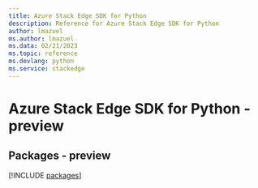 ```yaml
---
title: Azure Stack Edge SDK for Python
description: Reference for Azure Stack Edge SDK for Python
author: lmazuel
ms.author: lmazuel
ms.data: 02/21/2023
ms.topic: reference
ms.devlang: python
ms.service: stackedge
---
```

# Azure Stack Edge SDK for Python - preview
## Packages - preview
[!INCLUDE [packages](stack-edge-index.md)]